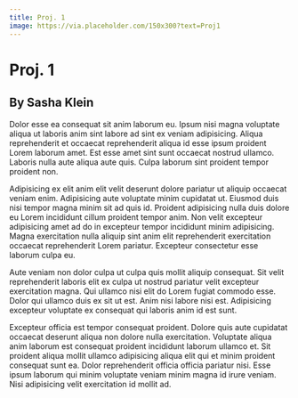 ```yaml
---
title: Proj. 1
image: https://via.placeholder.com/150x300?text=Proj1
---
```


# Proj. 1

## By Sasha Klein

Dolor esse ea consequat sit anim laborum eu. Ipsum nisi magna voluptate aliqua ut laboris anim sint labore ad sint ex veniam adipisicing. Aliqua reprehenderit et occaecat reprehenderit aliqua id esse ipsum proident Lorem laborum amet. Est esse amet sint sunt occaecat nostrud ullamco. Laboris nulla aute aliqua aute quis. Culpa laborum sint proident tempor proident non.

Adipisicing ex elit anim elit velit deserunt dolore pariatur ut aliquip occaecat veniam enim. Adipisicing aute voluptate minim cupidatat ut. Eiusmod duis nisi tempor magna minim sit ad quis id. Proident adipisicing nulla duis dolore eu Lorem incididunt cillum proident tempor anim. Non velit excepteur adipisicing amet ad do in excepteur tempor incididunt minim adipisicing. Magna exercitation nulla aliquip sint anim elit reprehenderit exercitation occaecat reprehenderit Lorem pariatur. Excepteur consectetur esse laborum culpa eu.

Aute veniam non dolor culpa ut culpa quis mollit aliquip consequat. Sit velit reprehenderit laboris elit ex culpa ut nostrud pariatur velit excepteur exercitation magna. Qui ullamco nisi elit do Lorem fugiat commodo esse. Dolor qui ullamco duis ex sit ut est. Anim nisi labore nisi est. Adipisicing excepteur voluptate ex consequat qui laboris anim id est sunt.

Excepteur officia est tempor consequat proident. Dolore quis aute cupidatat occaecat deserunt aliqua non dolore nulla exercitation. Voluptate aliqua anim laborum est consequat proident incididunt laborum ullamco et. Sit proident aliqua mollit ullamco adipisicing aliqua elit qui et minim proident consequat sunt ea. Dolor reprehenderit officia officia pariatur nisi. Esse ipsum laborum qui minim voluptate veniam minim magna id irure veniam. Nisi adipisicing velit exercitation id mollit ad.
